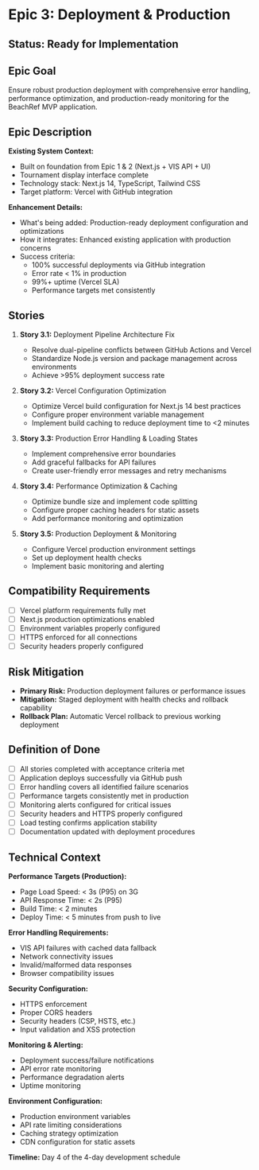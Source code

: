 # Epic 3: Deployment & Production

## Status: Ready for Implementation

## Epic Goal

Ensure robust production deployment with comprehensive error handling, performance optimization, and production-ready monitoring for the BeachRef MVP application.

## Epic Description

**Existing System Context:**

- Built on foundation from Epic 1 & 2 (Next.js + VIS API + UI)
- Tournament display interface complete
- Technology stack: Next.js 14, TypeScript, Tailwind CSS
- Target platform: Vercel with GitHub integration

**Enhancement Details:**

- What's being added: Production-ready deployment configuration and optimizations
- How it integrates: Enhanced existing application with production concerns
- Success criteria: 
  - 100% successful deployments via GitHub integration
  - Error rate < 1% in production
  - 99%+ uptime (Vercel SLA)
  - Performance targets met consistently

## Stories

1. **Story 3.1:** Deployment Pipeline Architecture Fix
   - Resolve dual-pipeline conflicts between GitHub Actions and Vercel
   - Standardize Node.js version and package management across environments
   - Achieve >95% deployment success rate

2. **Story 3.2:** Vercel Configuration Optimization
   - Optimize Vercel build configuration for Next.js 14 best practices
   - Configure proper environment variable management
   - Implement build caching to reduce deployment time to <2 minutes

3. **Story 3.3:** Production Error Handling & Loading States
   - Implement comprehensive error boundaries
   - Add graceful fallbacks for API failures
   - Create user-friendly error messages and retry mechanisms

4. **Story 3.4:** Performance Optimization & Caching
   - Optimize bundle size and implement code splitting
   - Configure proper caching headers for static assets
   - Add performance monitoring and optimization

5. **Story 3.5:** Production Deployment & Monitoring
   - Configure Vercel production environment settings
   - Set up deployment health checks
   - Implement basic monitoring and alerting

## Compatibility Requirements

- [ ] Vercel platform requirements fully met
- [ ] Next.js production optimizations enabled
- [ ] Environment variables properly configured
- [ ] HTTPS enforced for all connections
- [ ] Security headers properly configured

## Risk Mitigation

- **Primary Risk:** Production deployment failures or performance issues
- **Mitigation:** Staged deployment with health checks and rollback capability
- **Rollback Plan:** Automatic Vercel rollback to previous working deployment

## Definition of Done

- [ ] All stories completed with acceptance criteria met
- [ ] Application deploys successfully via GitHub push
- [ ] Error handling covers all identified failure scenarios
- [ ] Performance targets consistently met in production
- [ ] Monitoring alerts configured for critical issues
- [ ] Security headers and HTTPS properly configured
- [ ] Load testing confirms application stability
- [ ] Documentation updated with deployment procedures

## Technical Context

**Performance Targets (Production):**

- Page Load Speed: < 3s (P95) on 3G
- API Response Time: < 2s (P95)
- Build Time: < 2 minutes
- Deploy Time: < 5 minutes from push to live

**Error Handling Requirements:**

- VIS API failures with cached data fallback
- Network connectivity issues
- Invalid/malformed data responses
- Browser compatibility issues

**Security Configuration:**

- HTTPS enforcement
- Proper CORS headers
- Security headers (CSP, HSTS, etc.)
- Input validation and XSS protection

**Monitoring & Alerting:**

- Deployment success/failure notifications
- API error rate monitoring
- Performance degradation alerts
- Uptime monitoring

**Environment Configuration:**

- Production environment variables
- API rate limiting considerations
- Caching strategy optimization
- CDN configuration for static assets

**Timeline:** Day 4 of the 4-day development schedule